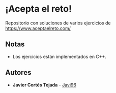 # ¡Acepta el reto!
Repositorio con soluciones de varios ejercicios de https://www.aceptaelreto.com/

## Notas
+ Los ejercicios están implementados en C++.

## Autores
* **Javier Cortés Tejada** - [Javi96](https://github.com/Javi96)
